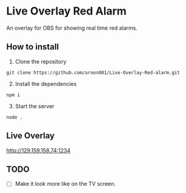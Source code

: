 # Live Overlay Red Alarm
An overlay for OBS for showing real time red alarms.

## How to install
1. Clone the repository
```
git clone https://github.com/arnon001/Live-Overlay-Red-alarm.git
```
2. Install the dependencies 
```
npm i
```
3. Start the server
```
node .
```

## Live Overlay

http://129.159.158.74:1234

## TODO
- [ ] Make it look more like on the TV screen.
